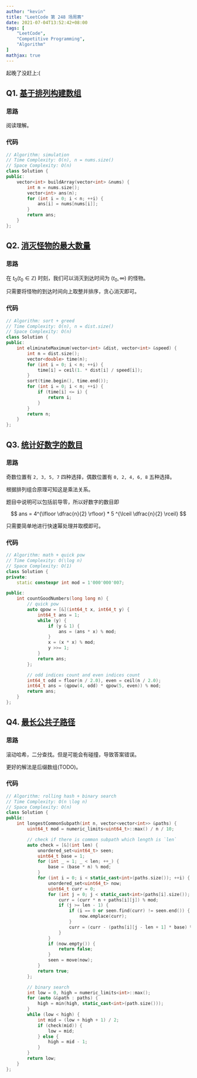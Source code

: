 ```yaml
---
author: "kevin"
title: "LeetCode 第 248 场周赛"
date: 2021-07-04T13:52:42+08:00
tags: [
    "LeetCode",
    "Competitive Programming",
    "Algorithm"
]
mathjax: true
---
```


起晚了没赶上:(

## Q1. [基于排列构建数组](https://leetcode-cn.com/problems/build-array-from-permutation/)

### 思路

阅读理解。

### 代码

```c++
// Algorithm: simulation
// Time Complexity: O(n), n = nums.size()
// Space Complexity: O(n)
class Solution {
public:
    vector<int> buildArray(vector<int> &nums) {
        int n = nums.size();
        vector<int> ans(n);
        for (int i = 0; i < n; ++i) {
            ans[i] = nums[nums[i]];
        }
        return ans;
    }
};
```



## Q2. [消灭怪物的最大数量](https://leetcode-cn.com/problems/eliminate-maximum-number-of-monsters/)

### 思路

在 $t_0(t_0 \in \mathbb{Z})$ 时刻，我们可以消灭到达时间为 $(t_0, \infty)$ 的怪物。

只需要将怪物的到达时间向上取整并排序，贪心消灭即可。

### 代码

```c++
// Algorithm: sort + greed
// Time Complexity: O(n), n = dist.size()
// Space Complexity: O(n)
class Solution {
public:
    int eliminateMaximum(vector<int> &dist, vector<int> &speed) {
        int n = dist.size();
        vector<double> time(n);
        for (int i = 0; i < n; ++i) {
            time[i] = ceil(1. * dist[i] / speed[i]);
        }
        sort(time.begin(), time.end());
        for (int i = 0; i < n; ++i) {
            if (time[i] <= i) {
                return i;
            }
        }
        return n;
    }
};
```


## Q3. [统计好数字的数目](https://leetcode-cn.com/problems/count-good-numbers/)

### 思路

奇数位置有 `2, 3, 5, 7` 四种选择，偶数位置有 `0, 2, 4, 6, 8` 五种选择。

根据排列组合原理可知这是乘法关系。

题目中说明可以包括前导零，所以好数字的数目即

$$
 ans = 4^{\lfloor \dfrac{n}{2} \rfloor} * 5 ^{\lceil \dfrac{n}{2} \rceil}
$$

只需要简单地进行快速幂处理并取模即可。

### 代码

```c++
// Algorithm: math + quick pow
// Time Complexity: O(\log n)
// Space Complexity: O(1)
class Solution {
private:
    static constexpr int mod = 1'000'000'007;

public:
    int countGoodNumbers(long long n) {
        // quick pow
        auto qpow = [&](int64_t x, int64_t y) {
            int64_t ans = 1;
            while (y) {
                if (y & 1) {
                    ans = (ans * x) % mod;
                }
                x = (x * x) % mod;
                y >>= 1;
            }
            return ans;
        };

        // odd indices count and even indices count
        int64_t odd = floor(n / 2.0), even = ceil(n / 2.0);
        int64_t ans = (qpow(4, odd) * qpow(5, even)) % mod;
        return ans;
    }
};
```


## Q4. [最长公共子路径](https://leetcode-cn.com/problems/longest-common-subpath/)

### 思路

滚动哈希，二分查找。但是可能会有碰撞，导致答案错误。

更好的解法是后缀数组(TODO)。


### 代码

```c++
// Algorithm: rolling hash + binary search
// Time Complexity: O(n \log n)
// Space Complexity: O(n)
class Solution {
public:
    int longestCommonSubpath(int n, vector<vector<int>> &paths) {
        uint64_t mod = numeric_limits<uint64_t>::max() / n / 10;

        // check if there is common subpath which length is `len`
        auto check = [&](int len) {
            unordered_set<uint64_t> seen;
            uint64_t base = 1;
            for (int _ = 1; _ < len; ++_) {
                base = (base * n) % mod;
            }
            for (int i = 0; i < static_cast<int>(paths.size()); ++i) {
                unordered_set<uint64_t> now;
                uint64_t curr = 0;
                for (int j = 0; j < static_cast<int>(paths[i].size()); ++j) {
                    curr = (curr * n + paths[i][j]) % mod;
                    if (j >= len - 1) {
                        if (i == 0 or seen.find(curr) != seen.end()) {
                            now.emplace(curr);
                        }
                        curr = (curr - (paths[i][j - len + 1] * base) % mod + mod) % mod;
                    }
                }
                if (now.empty()) {
                    return false;
                }
                seen = move(now);
            }
            return true;
        };

        // binary search
        int low = 0, high = numeric_limits<int>::max();
        for (auto &&path : paths) {
            high = min(high, static_cast<int>(path.size()));
        }
        while (low < high) {
            int mid = (low + high + 1) / 2;
            if (check(mid)) {
                low = mid;
            } else {
                high = mid - 1;
            }
        }
        return low;
    }
};
```
